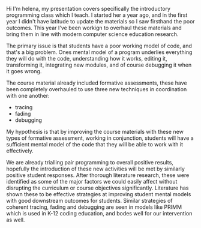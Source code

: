 Hi I'm helena, my presentation covers specifically the introductory programming class which I teach.
I started her a year ago, and in the first year I didn't have latitude to update the materials so I saw firsthand the poor outcomes.
This year I've been workign to overhaul these materials and bring them in line with modern computer science education research.

The primary issue is that students have a poor working model of code, and that's a big problem. Ones mental model of a program underlies everything they will do with the code, understanding how it works, editing it, transforming it, integrating new modules, and of course debugging it when it goes wrong.

The course material already included formative assessments, these have been completely overhauled to use three new techniques in coordination with one another:

- tracing
- fading
- debugging

My hypothesis is that by improving the course materials with these new types of formative assessment, working in conjunction, students will have a sufficient mental model of the code that they will be able to work with it effectively.

We are already trialling pair programming to overall positive results, hopefully the introduction of these new activities will be met by similarly positive student responses. After thorough literature research, these were identified as some of the major factors we could easily affect without disrupting the curriculum or course objectives significantly. Literature has shown these to be effective strategies at improving student mental models with good downstream outcomes for students. Similar strategies of coherent tracing, fading and debugging are seen in models like PRIMM which is used in K-12 coding education, and bodes well for our intervention as well.
